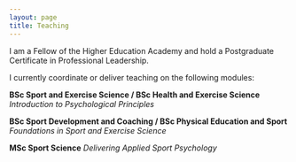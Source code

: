 ```yaml
---
layout: page
title: Teaching
---
```


I am a Fellow of the Higher Education Academy and hold a Postgraduate Certificate in Professional Leadership. 

I currently coordinate or deliver teaching on the following modules: 

**BSc Sport and Exercise Science / BSc Health and Exercise Science**
*Introduction to Psychological Principles*

**BSc Sport Development and Coaching / BSc Physical Education and Sport**
*Foundations in Sport and Exercise Science*

**MSc Sport Science**
*Delivering Applied Sport Psychology*
